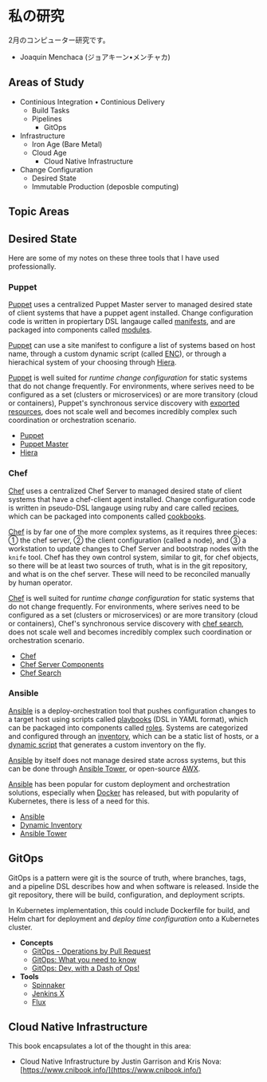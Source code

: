 # **私の研究**

2月のコンピューター研究です。

- Joaquin Menchaca (ジョアキーン•メンチャカ)

## **Areas of Study**

* Continious Integration • Continious Delivery
    * Build Tasks
    * Pipelines
        * GitOps
* Infrastructure
    * Iron Age (Bare Metal)
    * Cloud Age
        * Cloud Native Infrastructure
* Change Configuration
    * Desired State 
    * Immutable Production (deposble computing)

## **Topic Areas**

## **Desired State**

Here are some of my notes on these three tools that I have used professionally.

### **Puppet**

[Puppet](https://puppet.com/) uses a centralized Puppet Master server to managed desired state of client systems that have a puppet agent installed.  Change configuration code is written in propiertary DSL langauge called [manifests](https://puppet.com/docs/puppet/latest/lang_summary.html), and are packaged into components called [modules](https://puppet.com/docs/puppet/latests/modules.html).

[Puppet](https://puppet.com/) can use a site manifest to configure a list of systems based on host name, through a custom dynamic script (called [ENC](https://puppet.com/docs/puppet/latest/nodes_external.html)), or through a hierachical system of your choosing through [Hiera](https://puppet.com/docs/puppet/latest/hiera_intro.html).

[Puppet](https://puppet.com/) is well suited for *runtime change configuration* for static systems that do not change frequently.  For environments, where serives need to be configured as a set (clusters or microservices) or are more transitory (cloud or containers), Puppet's synchronous service discovery with [exported resources](https://puppet.com/docs/puppet/latest/lang_exported.html), does not scale well and becomes incredibly complex such coordination or orchestration scenario.

* [Puppet](https://puppet.com/)
* [Puppet Master](https://puppet.com/docs/puppetserver/latest/index.html)
* [Hiera](https://puppet.com/docs/puppet/latest/hiera_intro.html)

### **Chef**

[Chef](https://www.chef.io/chef/) uses a centralized Chef Server to managed desired state of client systems that have a chef-client agent installed.  Change configuration code is written in pseudo-DSL langauge using ruby and care called [recipes](https://docs.chef.io/recipes.html), which can be  packaged into components called [cookbooks](https://docs.chef.io/cookbooks.html).

[Chef](https://www.chef.io/chef/) is by far one of the more complex systems, as it requires three pieces: ① the chef server, ② the client configuration (called a node), and ③ a workstation to update changes to Chef Server and bootstrap nodes with the `knife` tool.  Chef has they own control system, similar to git, for chef objects, so there will be at least two sources of truth, what is in the git repository, and what is on the chef server.  These will need to be reconciled manually by human operator.

[Chef](https://www.chef.io/chef/) is well suited for *runtime change configuration* for static systems that do not change frequently.  For environments, where serives need to be configured as a set (clusters or microservices) or are more transitory (cloud or containers), Chef's synchronous service discovery with [chef search](https://docs.chef.io/chef_search.html), does not scale well and becomes incredibly complex such coordination or orchestration scenario.

* [Chef](https://www.chef.io/chef/)
* [Chef Server Components](https://docs.chef.io/server_components.html)
* [Chef Search](https://docs.chef.io/chef_search.html)

### **Ansible**

[Ansible](https://www.ansible.com/) is a deploy-orchestration tool that pushes configuration changes to a target host using scripts called [playbooks](https://docs.ansible.com/ansible/latest/user_guide/playbooks.html) (DSL in YAML format), which can be packaged into components called [roles](https://docs.ansible.com/ansible/latest/user_guide/playbooks_reuse_roles.html).  Systems are categorized and configured through an [inventory](https://docs.ansible.com/ansible/latest/user_guide/intro_inventory.html), which can be a static list of hosts, or a [dynamic script](https://docs.ansible.com/ansible/latest/user_guide/intro_dynamic_inventory.html) that generates a custom inventory on the fly.

[Ansible](https://www.ansible.com/) by itself does not manage desired state across systems, but this can be done through [Ansible Tower](https://www.ansible.com/products/tower), or open-source [AWX](https://www.ansible.com/products/awx-project).

[Ansible](https://www.ansible.com/) has been popular for custom deployment and orchestration solutions, especially when [Docker](https://www.docker.com) has released, but with popularity of Kubernetes, there is less of a need for this.

* [Ansible](https://www.ansible.com/)
* [Dynamic Inventory](https://docs.ansible.com/ansible/latest/user_guide/intro_dynamic_inventory.html)
* [Ansible Tower](https://www.ansible.com/products/tower)

## **GitOps**

GitOps is a pattern were git is the source of truth, where branches, tags, and a pipeline DSL describes how and when software is released.  Inside the git repository, there will be build, configuration, and deployment scripts. 

In Kubernetes implementation, this could include Dockerfile for build, and Helm chart for deployment and *deploy time configuration* onto a Kubernetes cluster.

* **Concepts**
    * [​GitOps - Operations by Pull Request](https://www.weave.works/blog/gitops-operations-by-pull-request)
    * [GitOps: What you need to know](https://www.weave.works/technologies/gitops/)
    * [GitOps: Dev, with a Dash of Ops!](https://www.cloudbees.com/blog/gitops-dev-dash-ops)
* **Tools**
    * [Spinnaker](https://www.spinnaker.io/)
    * [Jenkins X](https://jenkins.io/projects/jenkins-x/)
    * [Flux](https://github.com/weaveworks/flux)

## **Cloud Native Infrastructure**

This book encapsulates a lot of the thought in this area:

* Cloud Native Infrastructure by Justin Garrison and Kris Nova: [https://www.cnibook.info/](https://www.cnibook.info/)